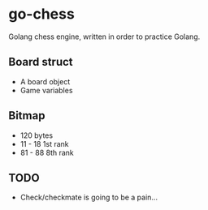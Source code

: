 # go-chess
Golang chess engine, written in order to practice Golang.

## Board struct
- A board object
- Game variables

## Bitmap
- 120 bytes
- 11 - 18 1st rank
- 81 - 88 8th rank

## TODO
- Check/checkmate is going to be a pain...

